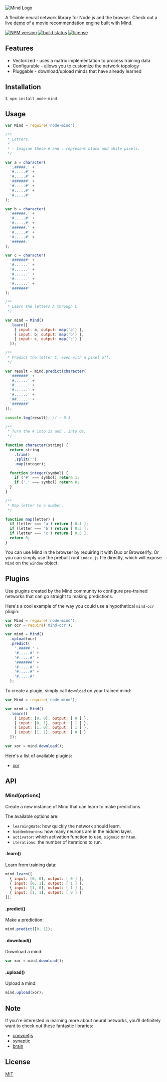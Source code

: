 ![Mind Logo](https://cldup.com/D1yUfBz7Iu.png)

A flexible neural network library for Node.js and the browser. Check out a live [demo](http://www.mindjs.net/) of a movie recommendation engine built with Mind.

[![NPM version][npm-image]][npm-url]
[![build status][circle-image]][circle-url]
[![license][license-image]][license-url]

## Features

- Vectorized - uses a matrix implementation to process training data
- Configurable - allows you to customize the network topology
- Pluggable - download/upload minds that have already learned

## Installation

    $ npm install node-mind

## Usage

```js
var Mind = require('node-mind');

/**
 * Letters.
 *
 * - Imagine these # and . represent black and white pixels.
 */

var a = character(
  '.#####.' +
  '#.....#' +
  '#.....#' +
  '#######' +
  '#.....#' +
  '#.....#' +
  '#.....#'
);

var b = character(
  '######.' +
  '#.....#' +
  '#.....#' +
  '######.' +
  '#.....#' +
  '#.....#' +
  '######.'
);

var c = character(
  '#######' +
  '#......' +
  '#......' +
  '#......' +
  '#......' +
  '#......' +
  '#######'
);

/**
 * Learn the letters A through C.
 */

var mind = Mind()
  .learn([
    { input: a, output: map('a') },
    { input: b, output: map('b') },
    { input: c, output: map('c') }
  ]);

/**
 * Predict the letter C, even with a pixel off.
 */

var result = mind.predict(character(
  '#######' +
  '#......' +
  '#......' +
  '#......' +
  '#......' +
  '##.....' +
  '#######'
));

console.log(result); // ~ 0.3

/**
 * Turn the # into 1s and . into 0s.
 */

function character(string) {
  return string
    .trim()
    .split('')
    .map(integer);

  function integer(symbol) {
    if ('#' === symbol) return 1;
    if ('.' === symbol) return 0;
  }
}

/**
 * Map letter to a number.
 */

function map(letter) {
  if (letter === 'a') return [ 0.1 ];
  if (letter === 'b') return [ 0.3 ];
  if (letter === 'c') return [ 0.5 ];
  return 0;
}
```

You can use Mind in the browser by requiring it with Duo or Browserify. Or you can simply use the prebuilt root `index.js` file directly, which will expose `Mind` on the `window` object.

## Plugins

Use plugins created by the Mind community to configure pre-trained networks that can go straight to making predictions.

Here's a cool example of the way you could use a hypothetical `mind-ocr` plugin:

```js
var Mind = require('node-mind');
var ocr = require('mind-ocr');

var mind = Mind()
  .upload(ocr)
  .predict(
    '.#####.' +
    '#.....#' +
    '#.....#' +
    '#######' +
    '#.....#' +
    '#.....#' +
    '#.....#'
  );
```

To create a plugin, simply call `download` on your trained mind:

```js
var Mind = require('node-mind');

var mind = Mind()
  .learn([
    { input: [0, 0], output: [ 0 ] },
    { input: [0, 1], output: [ 1 ] },
    { input: [1, 0], output: [ 1 ] },
    { input: [1, 1], output: [ 0 ] }
  ]);

var xor = mind.download();
```

Here's a list of available plugins:

- [xor](https://github.com/stevenmiller888/mind-xor)

## API

### Mind(options)
Create a new instance of Mind that can learn to make predictions.

The available options are:
* `learningRate`: how quickly the network should learn.
* `hiddenNeurons`: how many neurons are in the hidden layer.
* `activator`: which activation function to use, `sigmoid` or `htan`.
* `iterations`: the number of iterations to run.

#### .learn()

Learn from training data:

```js
mind.learn([
  { input: [0, 0], output: [ 0 ] },
  { input: [0, 1], output: [ 1 ] },
  { input: [1, 0], output: [ 1 ] },
  { input: [1, 1], output: [ 0 ] }
]);
```

#### .predict()

Make a prediction:

```js
mind.predict([0, 1]);
```

#### .download()

Download a mind:

```js
var xor = mind.download();
```

#### .upload()

Upload a mind:

```js
mind.upload(xor);
```

## Note

If you're interested in learning more about neural networks, you'll definitely want to check out these fantastic libraries:

- [convnetjs](https://github.com/karpathy/convnetjs)
- [synaptic](https://github.com/cazala/synaptic)
- [brain](https://github.com/harthur/brain)

## License

[MIT](https://tldrlegal.com/license/mit-license)

[npm-image]: https://img.shields.io/npm/v/node-mind.svg?style=flat-square
[npm-url]: https://npmjs.org/package/node-mind
[circle-image]: https://img.shields.io/circleci/project/stevenmiller888/mind.svg
[circle-url]: https://circleci.com/gh/stevenmiller888/mind
[license-image]: https://img.shields.io/npm/l/express.svg
[license-url]: https://tldrlegal.com/license/mit-license
